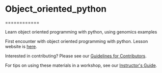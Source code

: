 # Object_oriented_python
============

Learn object oriented programming with python, using genomics examples

First encounter with object oriented programming with python.  Lesson website is [here](https://chiefrydbeck.github.io/Object_oriented_python).

Interested in contributing?  Please see our [Guidelines for Contributors](CONTRIBUTING.md).

For tips on using these materials in a workshop, see our [Instructor's Guide](http://swcarpentry.github.io/shell-novice/instructors.html).  
